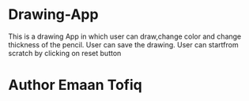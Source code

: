 # Drawing-App
This is a drawing App in which user can draw,change color and change thickness of the pencil.
User can save the drawing.
User can startfrom scratch by clicking on reset button

# Author Emaan Tofiq